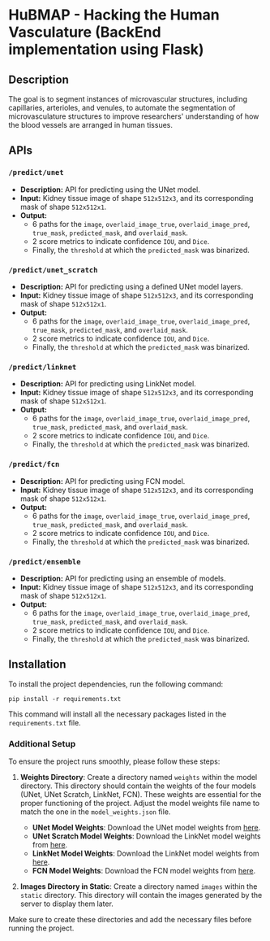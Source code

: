 # HuBMAP - Hacking the Human Vasculature (BackEnd implementation using Flask)

## Description
The goal is to segment instances of microvascular structures, including capillaries, arterioles, and venules, to automate the segmentation of microvasculature structures to improve researchers' understanding of how the blood vessels are arranged in human tissues.

## APIs

### `/predict/unet`
- **Description:** API for predicting using the UNet model.
- **Input:** Kidney tissue image of shape `512x512x3`, and its corresponding mask of shape `512x512x1`.
- **Output:**
  - 6 paths for the `image`, `overlaid_image_true`, `overlaid_image_pred`, `true_mask`, `predicted_mask`, and `overlaid_mask`.
  - 2 score metrics to indicate confidence `IOU`, and `Dice`.
  - Finally, the `threshold` at which the `predicted_mask` was binarized.

### `/predict/unet_scratch`
- **Description:** API for predicting using a defined UNet model layers.
- **Input:** Kidney tissue image of shape `512x512x3`, and its corresponding mask of shape `512x512x1`.
- **Output:**
  - 6 paths for the `image`, `overlaid_image_true`, `overlaid_image_pred`, `true_mask`, `predicted_mask`, and `overlaid_mask`.
  - 2 score metrics to indicate confidence `IOU`, and `Dice`.
  - Finally, the `threshold` at which the `predicted_mask` was binarized.
  
### `/predict/linknet`
- **Description:** API for predicting using LinkNet model.
- **Input:** Kidney tissue image of shape `512x512x3`, and its corresponding mask of shape `512x512x1`.
- **Output:**
  - 6 paths for the `image`, `overlaid_image_true`, `overlaid_image_pred`, `true_mask`, `predicted_mask`, and `overlaid_mask`.
  - 2 score metrics to indicate confidence `IOU`, and `Dice`.
  - Finally, the `threshold` at which the `predicted_mask` was binarized.

### `/predict/fcn`
- **Description:** API for predicting using FCN model.
- **Input:** Kidney tissue image of shape `512x512x3`, and its corresponding mask of shape `512x512x1`.
- **Output:**
  - 6 paths for the `image`, `overlaid_image_true`, `overlaid_image_pred`, `true_mask`, `predicted_mask`, and `overlaid_mask`.
  - 2 score metrics to indicate confidence `IOU`, and `Dice`.
  - Finally, the `threshold` at which the `predicted_mask` was binarized.

### `/predict/ensemble`
- **Description:** API for predicting using an ensemble of models.
- **Input:** Kidney tissue image of shape `512x512x3`, and its corresponding mask of shape `512x512x1`.
- **Output:**
  - 6 paths for the `image`, `overlaid_image_true`, `overlaid_image_pred`, `true_mask`, `predicted_mask`, and `overlaid_mask`.
  - 2 score metrics to indicate confidence `IOU`, and `Dice`.
  - Finally, the `threshold` at which the `predicted_mask` was binarized.

## Installation
To install the project dependencies, run the following command:

```
pip install -r requirements.txt
```

This command will install all the necessary packages listed in the `requirements.txt` file.

### Additional Setup

To ensure the project runs smoothly, please follow these steps:

1. **Weights Directory**: Create a directory named `weights` within the model directory. This directory should contain the weights of the four models (UNet, UNet Scratch, LinkNet, FCN). These weights are essential for the proper functioning of the project. Adjust the model weights file name to match the one in the `model_weights.json` file.

    - **UNet Model Weights**: Download the UNet model weights from [here](https://www.kaggle.com/datasets/ahmedmaherelsaeidy/unet-weights).
    - **UNet Scratch Model Weights**: Download the LinkNet model weights from [here](https://www.kaggle.com/datasets/ahmedmaherelsaeidy/hupmap-models).
    - **LinkNet Model Weights**: Download the LinkNet model weights from [here](https://www.kaggle.com/datasets/ahmedmaherelsaeidy/hupmap-models).
    - **FCN Model Weights**: Download the FCN model weights from [here](https://www.kaggle.com/datasets/ahmedmaherelsaeidy/hupmap-models).

2. **Images Directory in Static**: Create a directory named `images` within the `static` directory. This directory will contain the images generated by the server to display them later.

Make sure to create these directories and add the necessary files before running the project.



